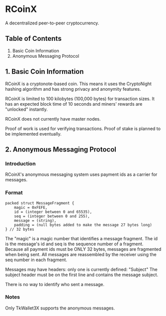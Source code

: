 # RCoinX

A decentralized peer-to-peer cryptocurrency.

## Table of Contents

1. Basic Coin Information
2. Anonymous Messaging Protocol

## 1. Basic Coin Information

RCoinX is a cryptonote-based coin. This means it uses the CryptoNight hashing algorithm and has strong privacy and anonymity features.

RCoinX is limited to 100 kilobytes (100,000 bytes) for transaction sizes. It has an expected block time of 10 seconds and miners' rewards are "unlocked" instantly.

RCoinX does not currently have master nodes.

Proof of work is used for verifying transactions. Proof of stake is planned to be implemented eventually.


## 2. Anonymous Messaging Protocol

### Introduction

RCoinX's anonymous messaging system uses payment ids as a carrier for messages.

### Format

```
packed struct MessageFragment {
	magic = 0xFEFE,
	id = (integer between 0 and 65535),
	seq = (integer between 0 and 255),
	message = (string),
	padding = (null bytes added to make the message 27 bytes long)
} // 32 bytes
```

The "magic" is a magic number that identifies a message fragment. The id is the message's id and seq is the sequence number of a fragment.
Because all payment ids must be ONLY 32 bytes, messages are fragmented when being sent. All messages are reassembled by the receiver using the seq number in each fragment.

Messages may have headers: only one is currently defined: "Subject"
The subject header must be on the first line and contains the message subject.

There is no way to identify who sent a message.

### Notes

Only TkWallet3X supports the anonymous messages.
